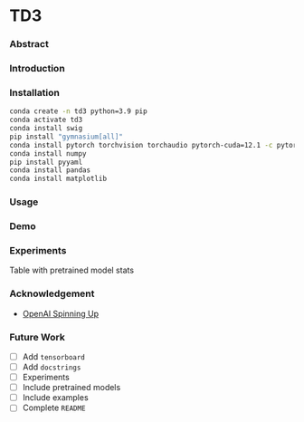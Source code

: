 
# TD3

### Abstract


### Introduction


### Installation

```bash
conda create -n td3 python=3.9 pip
conda activate td3
conda install swig
pip install "gymnasium[all]"
conda install pytorch torchvision torchaudio pytorch-cuda=12.1 -c pytorch -c nvidia
conda install numpy
pip install pyyaml
conda install pandas
conda install matplotlib
```

### Usage


### Demo


### Experiments

Table with pretrained model stats

### Acknowledgement

- [OpenAI Spinning Up](https://spinningup.openai.com/en/latest/index.html)

### Future Work

- [ ] Add `tensorboard`
- [ ] Add `docstrings`
- [ ] Experiments
- [ ] Include pretrained models
- [ ] Include examples
- [ ] Complete `README`
